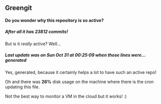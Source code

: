 ## Greengit

#### Do you wonder why this repository is so active?

##### After all it has 23812 commits!

But is it *really* active? Well...

##### Last update was on Sun Oct 31 at 00:25:09 when those lines were... generated

Yes, generated, because it certainly helps a lot to have such an active repo!

Oh and there was **26%** disk usage on the machine
where there is the cron updating this file.

Not the best way to monitor a VM in the cloud but it works! :)
